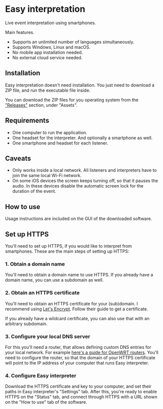# Easy interpretation

Live event interpretation using smartphones.

Main features.

* Supports an unlimited number of languages simultaneously.
* Supports Windows, Linux and macOS.
* No mobile app installation needed.
* No external cloud service needed.

## Installation

Easy interpretation doesn't need installation.
You just need to download a ZIP file, and run the executable file inside.

You can download the ZIP files for you operating system from the
["Releases"](https://github.com/tiborhari/easy-interpretation/releases) section, under "Assets".


## Requirements

* One computer to run the application.
* One headset for the interpreter. And optionally a smartphone as well.
* One smartphone and headset for each listener.

## Caveats

* Only works inside a local network.
  All listeners and interpreters have to join the same local Wi-Fi network.
* On some iOS devices the screen keeps turning off, so that it pauses the audio.
  In these devices disable the automatic screen lock for the duration of the event.

## How to use

Usage instructions are included on the GUI of the downloaded software.

## Set up HTTPS

You'll need to set up HTTPS, if you would like to interpret from smartphones.
These are the main steps of setting up HTTPS:

### 1. Obtain a domain name

You'll need to obtain a domain name to use HTTPS. If you already have a domain name, you can use a subdomain as well.

### 2. Obtain an HTTPS certificate

You'll need to obtain an HTTPS certificate for your (sub)domain.
I recommend using [Let's Encrypt](https://letsencrypt.org/getting-started/). Follow their guide to get a certificate.

If you already have a wildcard certificate, you can also use that with an arbitrary subdomain.

### 3. Configure your local DNS server

For this you'll need a router, that allows defining custom DNS entries for your local network.
For example [here's a guide for OpenWRT routers](https://openwrt.org/docs/guide-user/base-system/dhcp_configuration?s[]=hostnames#hostnames).
You'll need to configure the router, so that the domain of your HTTPS certificate will point to the IP address of your computer that runs Easy interpreter.

### 4. Configure Easy interpreter

Download the HTTPS certificate and key to your computer, and set their paths in Easy interpreter's "Settings" tab.
After this, you're ready to enable HTTPS on the "Status" tab, and connect through HTTPS with a URL shown on the "How to use" tab of the software.